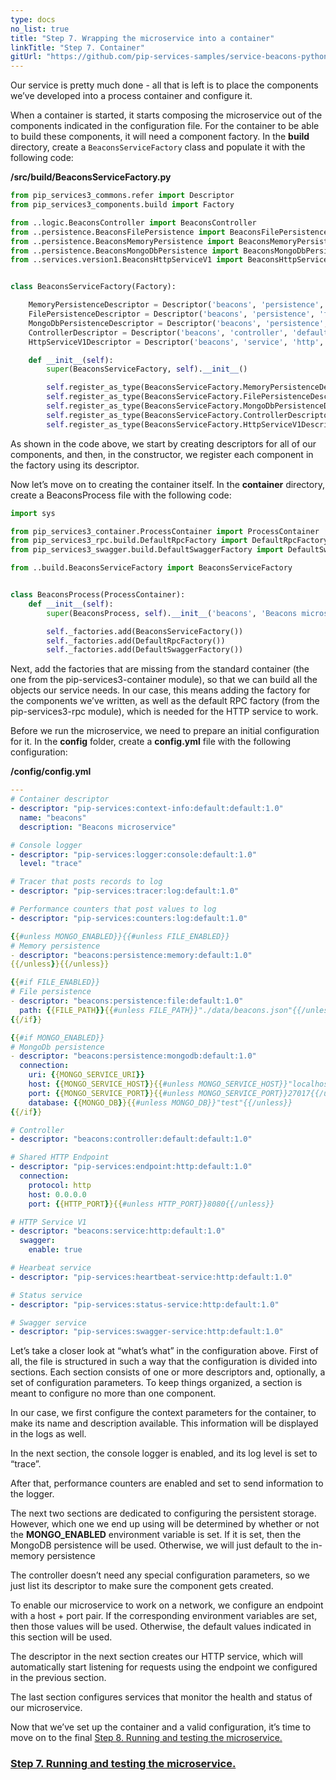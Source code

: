 ```yaml
---
type: docs
no_list: true
title: "Step 7. Wrapping the microservice into a container"
linkTitle: "Step 7. Container"
gitUrl: "https://github.com/pip-services-samples/service-beacons-python"
---
```


Our service is pretty much done - all that is left is to place the components we’ve developed into a process container and configure it.

When a container is started, it starts composing the microservice out of the components indicated in the configuration file. For the container to be able to build these components, it will need a component factory. In the **build** directory, create a `BeaconsServiceFactory` class and populate it with the following code:

**/src/build/BeaconsServiceFactory.py**

```python
from pip_services3_commons.refer import Descriptor
from pip_services3_components.build import Factory

from ..logic.BeaconsController import BeaconsController
from ..persistence.BeaconsFilePersistence import BeaconsFilePersistence
from ..persistence.BeaconsMemoryPersistence import BeaconsMemoryPersistence
from ..persistence.BeaconsMongoDbPersistence import BeaconsMongoDbPersistence
from ..services.version1.BeaconsHttpServiceV1 import BeaconsHttpServiceV1


class BeaconsServiceFactory(Factory):

    MemoryPersistenceDescriptor = Descriptor('beacons', 'persistence', 'memory', '*', '1.0')
    FilePersistenceDescriptor = Descriptor('beacons', 'persistence', 'file', '*', '1.0')
    MongoDbPersistenceDescriptor = Descriptor('beacons', 'persistence', 'mongodb', '*', '1.0')
    ControllerDescriptor = Descriptor('beacons', 'controller', 'default', '*', '1.0')
    HttpServiceV1Descriptor = Descriptor('beacons', 'service', 'http', '*', '1.0')

    def __init__(self):
        super(BeaconsServiceFactory, self).__init__()

        self.register_as_type(BeaconsServiceFactory.MemoryPersistenceDescriptor, BeaconsMemoryPersistence)
        self.register_as_type(BeaconsServiceFactory.FilePersistenceDescriptor, BeaconsFilePersistence)
        self.register_as_type(BeaconsServiceFactory.MongoDbPersistenceDescriptor, BeaconsMongoDbPersistence)
        self.register_as_type(BeaconsServiceFactory.ControllerDescriptor, BeaconsController)
        self.register_as_type(BeaconsServiceFactory.HttpServiceV1Descriptor, BeaconsHttpServiceV1)
```

As shown in the code above, we start by creating descriptors for all of our components, and then, in the constructor, we register each component in the factory using its descriptor.

Now let’s move on to creating the container itself. In the **container** directory, create a BeaconsProcess file with the following code:

```python
import sys

from pip_services3_container.ProcessContainer import ProcessContainer
from pip_services3_rpc.build.DefaultRpcFactory import DefaultRpcFactory
from pip_services3_swagger.build.DefaultSwaggerFactory import DefaultSwaggerFactory

from ..build.BeaconsServiceFactory import BeaconsServiceFactory


class BeaconsProcess(ProcessContainer):
    def __init__(self):
        super(BeaconsProcess, self).__init__('beacons', 'Beacons microservice')

        self._factories.add(BeaconsServiceFactory())
        self._factories.add(DefaultRpcFactory())
        self._factories.add(DefaultSwaggerFactory())

```

Next, add the factories that are missing from the standard container (the one from the pip-services3-container module), so that we can build all the objects our service needs. In our case, this means adding the factory for the components we’ve written, as well as the default RPC factory (from the pip-services3-rpc module), which is needed for the HTTP service to work.

Before we run the microservice, we need to prepare an initial configuration for it. In the **config** folder, create a **config.yml** file with the following configuration:

**/config/config.yml**

```yml
---
# Container descriptor
- descriptor: "pip-services:context-info:default:default:1.0"
  name: "beacons"
  description: "Beacons microservice"

# Console logger
- descriptor: "pip-services:logger:console:default:1.0"
  level: "trace"

# Tracer that posts records to log
- descriptor: "pip-services:tracer:log:default:1.0"

# Performance counters that post values to log
- descriptor: "pip-services:counters:log:default:1.0"

{{#unless MONGO_ENABLED}}{{#unless FILE_ENABLED}}
# Memory persistence
- descriptor: "beacons:persistence:memory:default:1.0"
{{/unless}}{{/unless}}

{{#if FILE_ENABLED}}
# File persistence
- descriptor: "beacons:persistence:file:default:1.0"
  path: {{FILE_PATH}}{{#unless FILE_PATH}}"./data/beacons.json"{{/unless}}
{{/if}}

{{#if MONGO_ENABLED}}
# MongoDb persistence
- descriptor: "beacons:persistence:mongodb:default:1.0"
  connection:
    uri: {{MONGO_SERVICE_URI}}
    host: {{MONGO_SERVICE_HOST}}{{#unless MONGO_SERVICE_HOST}}"localhost"{{/unless}}
    port: {{MONGO_SERVICE_PORT}}{{#unless MONGO_SERVICE_PORT}}27017{{/unless}}
    database: {{MONGO_DB}}{{#unless MONGO_DB}}"test"{{/unless}}
{{/if}}

# Controller
- descriptor: "beacons:controller:default:default:1.0"

# Shared HTTP Endpoint
- descriptor: "pip-services:endpoint:http:default:1.0"
  connection:
    protocol: http
    host: 0.0.0.0
    port: {{HTTP_PORT}}{{#unless HTTP_PORT}}8080{{/unless}}

# HTTP Service V1
- descriptor: "beacons:service:http:default:1.0"
  swagger:
    enable: true

# Hearbeat service
- descriptor: "pip-services:heartbeat-service:http:default:1.0"

# Status service
- descriptor: "pip-services:status-service:http:default:1.0"

# Swagger service
- descriptor: "pip-services:swagger-service:http:default:1.0"

```

Let’s take a closer look at “what’s what” in the configuration above. First of all, the file is structured in such a way that the configuration is divided into sections. Each section consists of one or more descriptors and, optionally, a set of configuration parameters. To keep things organized, a section is meant to configure no more than one component. 

In our case, we first configure the context parameters for the container, to make its name and description available. This information will be displayed in the logs as well. 

In the next section, the console logger is enabled, and its log level is set to “trace”.

After that, performance counters are enabled and set to send information to the logger.

The next two sections are dedicated to configuring the persistent storage. However, which one we end up using will be determined by whether or not the **MONGO_ENABLED** environment variable is set. If it is set, then the MongoDB persistence will be used.
Otherwise, we will just default to the in-memory persistence

The controller doesn’t need any special configuration parameters, so we just list its descriptor to make sure the component gets created.

To enable our microservice to work on a network, we configure an endpoint with a host + port pair. If the corresponding environment variables are set, then those values will be used. Otherwise, the default values indicated in this section will be used.

The descriptor in the next section creates our HTTP service, which will automatically start listening for requests using the endpoint we configured in the previous section.

The last section configures services that monitor the health and status of our microservice.

Now that we’ve set up the container and a valid configuration, it’s time to move on to the final [Step 8. Running and testing the microservice.](../step7)

<span class="hide-title-link">

### [Step 7. Running and testing the microservice.](../step7)

</span>
